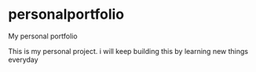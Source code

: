 # personalportfolio
My personal portfolio

This is my personal project. i will keep building this by learning new things everyday
